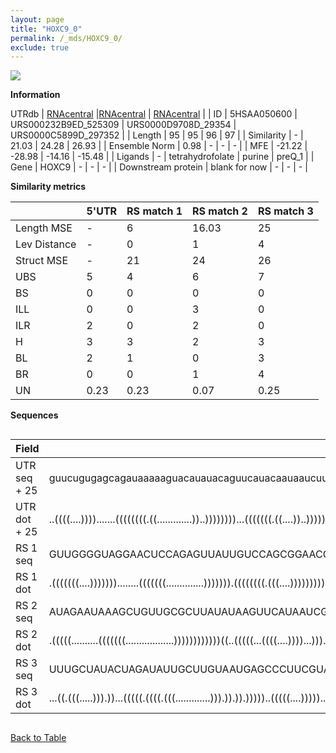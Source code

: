```yaml
---
layout: page
title: "HOXC9_0"
permalink: /_mds/HOXC9_0/
exclude: true
---
```




![](../../alns_9.28.22/aln_5HSAA050600_0.995.png?raw=true)


**Information**
<div style="overflow-x:auto;" markdown="block>
| | 5'UTR       | RS match 1   | RS match 2  | RS match 3 |
| ---- | ----------- | ----------- | ----------- | ----------- |
| Link | <a href="http://utrdb.ba.itb.cnr.it/getutr/5HSAA050600/1" target="_blank" rel="noopener noreferrer">UTRdb</a>   | <a href="https://rnacentral.org/rna/URS000232B9ED/525309" target="_blank" rel="noopener noreferrer">RNAcentral</a>     |<a href="https://rnacentral.org/rna/URS0000D9708D/29354" target="_blank" rel="noopener noreferrer">RNAcentral</a>  | <a href="https://rnacentral.org/rna/URS0000C5899D/297352" target="_blank" rel="noopener noreferrer">RNAcentral</a>   |
| ID | 5HSAA050600     | URS000232B9ED_525309     | URS0000D9708D_29354     | URS0000C5899D_297352     |
| Length | 95     |  95    | 96   |  97    |
| Similarity | - | 21.03 | 24.28 | 26.93 |
| Ensemble Norm | 0.98 | - | - | - |
| MFE | -21.22 | -28.98 | -14.16 | -15.48 |
| Ligands | - | tetrahydrofolate | purine | preQ_1 |
| Gene | HOXC9 | - | - | - |
| Downstream protein | blank for now    |    -    | -  | - |
</div>

**Similarity metrics**

| | 5'UTR       | RS match 1   | RS match 2  | RS match 3 |
| ---- | ----------- | ----------- | ----------- | ----------- |
| Length MSE | - | 6 | 16.03 | 25 |
| Lev Distance | - | 0 | 1 | 4 |
| Struct MSE | - | 21 | 24 | 26 |
| UBS| 5 | 4 | 6 | 7 |
| BS | 0 | 0 | 0 | 0 |
| ILL | 0 | 0 | 3 | 0 |
| ILR | 2 | 0 | 2 | 0 |
| H | 3 | 3 | 2 | 3 |
| BL | 2 | 1 | 0 | 3 |
| BR | 0 | 0 | 1 | 4 |
| UN | 0.23 | 0.23 | 0.07 | 0.25 |

**Sequences**


<div style="overflow-x:auto;">

<table>
<colgroup>
<col width="30%" />
<col width="70%" />
</colgroup>
<thead>
<tr class="header">
<th>Field</th>
<th>Description</th>
</tr>
</thead>
<tbody>
<tr>
<td markdown="span">UTR seq + 25 </td>
<td markdown="span"> guucugugagcagauaaaaaguacauauacaguucauacaauaaucuuauguauguaaaaccccguuacgATGTCGGCGACGGGGCCCATCAGTA </td>
</tr>
<tr>
<td markdown="span">UTR dot + 25  </td>
<td markdown="span"> ..((((....)))).......((((((((.((.............))..))))))))...(((((((.((....))..)))))))..........
</td>
</tr>


<tr>
<td markdown="span">RS 1 seq </td>
<td markdown="span"> GUUGGGGUAGGAACUCCAGAGUUAUUGUCCAGCGGAACGGAAUGUGAACGCUGGAAGGAGGCCGCAGGGCUGCUUUGGUUUUCCGCAUUCACCAC
</td>
</tr>


<tr>
<td markdown="span">RS 1 dot </td>
<td markdown="span"> .(((((((....)))))))........(((((((..............))))))).((((((((.(((....)))))))))))............
</td>
</tr>


<tr>
<td markdown="span">RS 2 seq </td>
<td markdown="span"> AUAGAAUAAAGCUGUUGCGCUUAUAUAAGUUCAUAAUCGGUUGAGCGUUUCUACCAACUACCAUAAUAGUUGACUAUAAGGGUUAGAAGGAAAAAG
</td>
</tr>


<tr>
<td markdown="span">RS 2 dot </td>
<td markdown="span"> .(((((..........(((((((..................))))))))))))((..(((((...((((....))))...))).))..))......
</td>
</tr>


<tr>
<td markdown="span">RS 3 seq </td>
<td markdown="span"> UUUGCUAUACUAGAUAUUGCUUGUAAUGAGCCCUUCGUACUUUCUCACUUUGACGGAGCAUAUUAAAAUCGCGGGAGCGAUAAAGGAGAUUCAUUUG
</td>
</tr>


<tr>
<td markdown="span">RS 3 dot </td>
<td markdown="span"> ...((.(((.....))).))...(((((.((((.(((.............))).)).)).)))))..(((((....)))))................
</td>
</tr>

</tbody>
</table>


</div>


[Back to Table](../../display)
